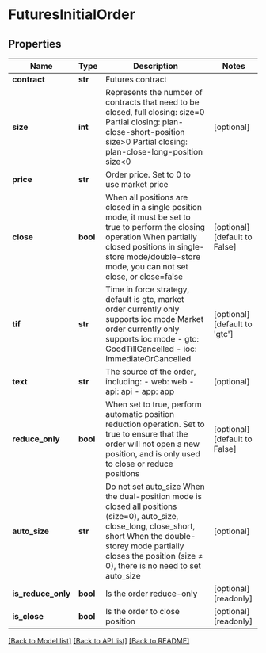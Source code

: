 # FuturesInitialOrder

## Properties
Name | Type | Description | Notes
------------ | ------------- | ------------- | -------------
**contract** | **str** | Futures contract | 
**size** | **int** | Represents the number of contracts that need to be closed, full closing: size&#x3D;0 Partial closing: plan-close-short-position size&gt;0  Partial closing: plan-close-long-position size&lt;0 | [optional] 
**price** | **str** | Order price. Set to 0 to use market price | 
**close** | **bool** | When all positions are closed in a single position mode, it must be set to true to perform the closing operation When partially closed positions in single-store mode/double-store mode, you can not set close, or close&#x3D;false | [optional] [default to False]
**tif** | **str** | Time in force strategy, default is gtc, market order currently only supports ioc mode Market order currently only supports ioc mode  - gtc: GoodTillCancelled - ioc: ImmediateOrCancelled | [optional] [default to 'gtc']
**text** | **str** | The source of the order, including: - web: web - api: api - app: app | [optional] 
**reduce_only** | **bool** | When set to true, perform automatic position reduction operation. Set to true to ensure that the order will not open a new position, and is only used to close or reduce positions | [optional] [default to False]
**auto_size** | **str** | Do not set auto_size When the dual-position mode is closed all positions (size&#x3D;0), auto_size, close_long, close_short, short When the double-storey mode partially closes the position (size ≠ 0), there is no need to set auto_size | [optional] 
**is_reduce_only** | **bool** | Is the order reduce-only | [optional] [readonly] 
**is_close** | **bool** | Is the order to close position | [optional] [readonly] 

[[Back to Model list]](../README.md#documentation-for-models) [[Back to API list]](../README.md#documentation-for-api-endpoints) [[Back to README]](../README.md)


